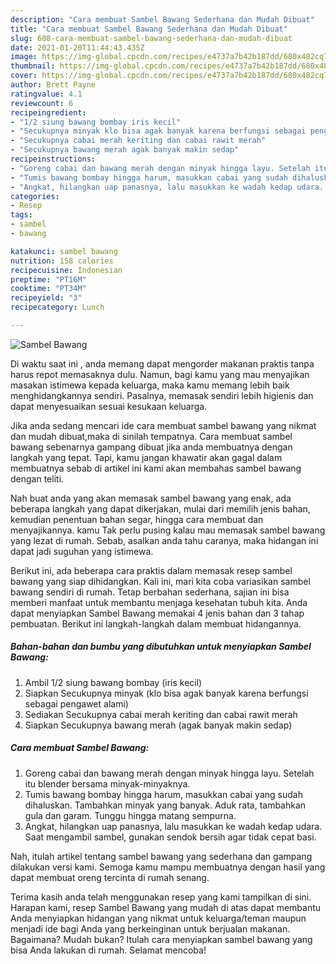 ```yaml
---
description: "Cara membuat Sambel Bawang Sederhana dan Mudah Dibuat"
title: "Cara membuat Sambel Bawang Sederhana dan Mudah Dibuat"
slug: 608-cara-membuat-sambel-bawang-sederhana-dan-mudah-dibuat
date: 2021-01-20T11:44:43.435Z
image: https://img-global.cpcdn.com/recipes/e4737a7b42b187dd/680x482cq70/sambel-bawang-foto-resep-utama.jpg
thumbnail: https://img-global.cpcdn.com/recipes/e4737a7b42b187dd/680x482cq70/sambel-bawang-foto-resep-utama.jpg
cover: https://img-global.cpcdn.com/recipes/e4737a7b42b187dd/680x482cq70/sambel-bawang-foto-resep-utama.jpg
author: Brett Payne
ratingvalue: 4.1
reviewcount: 6
recipeingredient:
- "1/2 siung bawang bombay iris kecil"
- "Secukupnya minyak klo bisa agak banyak karena berfungsi sebagai pengawet alami"
- "Secukupnya cabai merah keriting dan cabai rawit merah"
- "Secukupnya bawang merah agak banyak makin sedap"
recipeinstructions:
- "Goreng cabai dan bawang merah dengan minyak hingga layu. Setelah itu blender bersama minyak-minyaknya."
- "Tumis bawang bombay hingga harum, masukkan cabai yang sudah dihaluskan. Tambahkan minyak yang banyak. Aduk rata, tambahkan gula dan garam. Tunggu hingga matang sempurna."
- "Angkat, hilangkan uap panasnya, lalu masukkan ke wadah kedap udara. Saat mengambil sambel, gunakan sendok bersih agar tidak cepat basi."
categories:
- Resep
tags:
- sambel
- bawang

katakunci: sambel bawang 
nutrition: 158 calories
recipecuisine: Indonesian
preptime: "PT16M"
cooktime: "PT34M"
recipeyield: "3"
recipecategory: Lunch

---
```



![Sambel Bawang](https://img-global.cpcdn.com/recipes/e4737a7b42b187dd/680x482cq70/sambel-bawang-foto-resep-utama.jpg)

Di waktu  saat ini , anda memang dapat mengorder makanan praktis tanpa harus repot memasaknya dulu. Namun, bagi kamu yang mau menyajikan masakan istimewa kepada keluarga, maka kamu memang lebih baik menghidangkannya sendiri. Pasalnya, memasak sendiri lebih higienis dan dapat menyesuaikan sesuai kesukaan keluarga.

Jika anda sedang mencari ide cara membuat sambel bawang yang nikmat dan mudah dibuat,maka di sinilah tempatnya. Cara membuat sambel bawang  sebenarnya gampang dibuat jika anda membuatnya dengan langkah yang tepat. Tapi, kamu jangan khawatir akan gagal dalam membuatnya 
sebab di artikel ini kami akan membahas sambel bawang dengan teliti.  



Nah buat anda yang akan memasak sambel bawang yang enak, ada beberapa langkah yang dapat dikerjakan, mulai dari memilih jenis bahan, kemudian penentuan bahan segar, hingga cara membuat dan menyajikannya. kamu Tak perlu pusing kalau mau memasak sambel bawang yang lezat di rumah. Sebab, asalkan anda  tahu caranya, maka hidangan ini dapat jadi suguhan yang istimewa.

Berikut ini, ada beberapa cara praktis  dalam memasak resep sambel bawang yang siap dihidangkan. Kali ini, mari kita coba variasikan sambel bawang sendiri di rumah. Tetap berbahan sederhana, sajian ini bisa memberi manfaat untuk membantu menjaga kesehatan tubuh kita. Anda dapat menyiapkan Sambel Bawang memakai 4 jenis bahan dan 3 tahap pembuatan. Berikut ini langkah-langkah dalam membuat hidangannya.

<!--inarticleads1-->

##### Bahan-bahan dan bumbu yang dibutuhkan untuk menyiapkan Sambel Bawang:

1. Ambil 1/2 siung bawang bombay (iris kecil)
1. Siapkan Secukupnya minyak (klo bisa agak banyak karena berfungsi sebagai pengawet alami)
1. Sediakan Secukupnya cabai merah keriting dan cabai rawit merah
1. Siapkan Secukupnya bawang merah (agak banyak makin sedap)




<!--inarticleads2-->

##### Cara membuat Sambel Bawang:

1. Goreng cabai dan bawang merah dengan minyak hingga layu. Setelah itu blender bersama minyak-minyaknya.
1. Tumis bawang bombay hingga harum, masukkan cabai yang sudah dihaluskan. Tambahkan minyak yang banyak. Aduk rata, tambahkan gula dan garam. Tunggu hingga matang sempurna.
1. Angkat, hilangkan uap panasnya, lalu masukkan ke wadah kedap udara. Saat mengambil sambel, gunakan sendok bersih agar tidak cepat basi.




Nah, itulah artikel tentang  sambel bawang  yang sederhana dan gampang dilakukan versi kami. Semoga kamu mampu membuatnya dengan hasil yang dapat membuat oreng tercinta di rumah senang. 

Terima kasih anda telah menggunakan resep yang kami tampilkan di sini. Harapan kami, resep  Sambel Bawang yang mudah di atas dapat membantu Anda menyiapkan hidangan yang nikmat untuk keluarga/teman maupun menjadi ide bagi Anda yang berkeinginan untuk berjualan makanan. Bagaimana? Mudah bukan? Itulah cara menyiapkan sambel bawang yang bisa Anda lakukan di rumah. Selamat mencoba!


